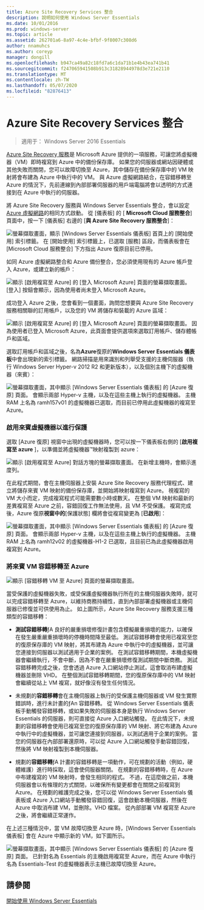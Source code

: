 ```yaml
---
title: Azure Site Recovery Services 整合
description: 說明如何使用 Windows Server Essentials
ms.date: 10/01/2016
ms.prod: windows-server
ms.topic: article
ms.assetid: 262701a6-8a97-4c4e-bfbf-9f8007c308d6
author: nnamuhcs
ms.author: coreyp
manager: dongill
ms.openlocfilehash: b947ca49a82c18fd7a6c1da71b1e4b43ea741b41
ms.sourcegitcommit: f247065941508b913c31828944978d3e721e2110
ms.translationtype: MT
ms.contentlocale: zh-TW
ms.lasthandoff: 05/07/2020
ms.locfileid: "82876413"
---
```

# <a name="azure-site-recovery-services-integration"></a>Azure Site Recovery Services 整合 

>適用于： Windows Server 2016 Essentials

[Azure Site Recovery 服務](https://docs.microsoft.com/azure/site-recovery/)是 Microsoft Azure 提供的一項服務，可讓您將虛擬機器（VM）即時複寫到 Azure 中的備份保存庫。 如果您的伺服器或網站因硬體或其他失敗而關閉，您可以故障切換至 Azure，其中儲存在備份保存庫中的 VM 映射將會布建為 Azure 中執行中的 VM。 與 Azure 虛擬網路結合，在容錯移轉至 Azure 的情況下，先前連線到內部部署伺服器的用戶端電腦將會以透明的方式連接到在 Azure 中執行的伺服器。

將 Azure Site Recovery 服務與 Windows Server Essentials 整合，會以設定[Azure 虛擬網路](azure-virtual-network-integration.md)的相同方式啟動。 從 [儀表板] 的 [ **Microsoft Cloud 服務整合**] 頁面中，按一下 [儀表板] 右邊的 [**與 Azure Site Recovery 服務整合**]：

![螢幕擷取畫面，顯示 [Windows Server Essentials 儀表板] 首頁上的 [開始使用] 索引標籤。 在 [開始使用] 索引標籤上，已選取 [服務] 區段，而儀表板會在 [Microsoft Cloud 服務整合] 下方指出 Azure 復原目前已停用。](media/azure-site-recovery-1.PNG)

如同 Azure 虛擬網路整合和 Azure 備份整合，您必須使用現有的 Azure 帳戶登入 Azure，或建立新的帳戶：

![顯示 [啟用複寫至 Azure] 的 [登入 Microsoft Azure] 頁面的螢幕擷取畫面。 [登入] 按鈕會顯示，因為使用者尚未登入 Microsoft Azure。](media/azure-site-recovery-2.PNG)

成功登入 Azure 之後，您會看到一個畫面，詢問您想要與 Azure Site Recovery 服務相關聯的訂用帳戶，以及您的 VM 將儲存和裝載的 Azure 區域：

![顯示 [啟用複寫至 Azure] 的 [登入 Microsoft Azure] 頁面的螢幕擷取畫面。 因為使用者已登入 Microsoft Azure，此頁面會提供選項來選取訂用帳戶、儲存體帳戶和區域。](media/azure-site-recovery-3.PNG)

選取訂用帳戶和區域之後，名為**Azure**復原的**Windows Server Essentials 儀表板**中會出現新的索引標籤。 網路掃描是用來識別和列舉受支援的主機伺服器（執行 Windows Server Hyper-v 2012 R2 和更新版本），以及個別主機下的虛擬機器（來賓）：

![螢幕擷取畫面，其中顯示 [Windows Server Essentials 儀表板] 的 [Azure 復原] 頁面。 會顯示兩部 Hyper-v 主機，以及在這些主機上執行的虛擬機器。 主機 RAM 上名為 ramh157v01 的虛擬機器已選取，而目前已停用此虛擬機器的複寫至 Azure。](media/azure-site-recovery-4.PNG)

### <a name="enabling-guest-virtual-machines-for-protection"></a>啟用來賓虛擬機器以進行保護

選取 [Azure 復原] 視窗中出現的虛擬機器時，您可以按一下儀表板右側的 [**啟用複寫至 azure** ]，以準備並將虛擬機器&trade;映射複製到 azure：

![顯示 [啟用複寫至 Azure] 對話方塊的螢幕擷取畫面。 在新增主機時，會顯示進度列。](media/azure-site-recovery-5.PNG)

在此程式期間，會在主機伺服器上安裝 Azure Site Recovery 服務代理程式、建立將儲存來賓 VM 映射的備份保存庫，並開始將映射複寫到 Azure。 視複寫的 VM 大小而定，完成複寫程式可能需要數小時或數天。 在整個 VM 映射和最新的差異複寫至 Azure 之前，容錯回復工作無法使用，且 VM 不受保護。 複寫完成後，Azure 復原**視窗中的**[保護狀態] 欄將會從複寫變更為 [**已啟用**]：

![螢幕擷取畫面，其中顯示 [Windows Server Essentials 儀表板] 的 [Azure 復原] 頁面。 會顯示兩部 Hyper-v 主機，以及在這些主機上執行的虛擬機器。 主機 RAM 上名為 ramh12v02 的虛擬機器-H1-2 已選取，且目前已為此虛擬機器啟用複寫到 Azure。](media/azure-site-recovery-6.PNG)

### <a name="failover-of-a-guest-vm-to-azure"></a>將來賓 VM 容錯移轉至 Azure

![顯示 [容錯移轉 VM 至 Azure] 頁面的螢幕擷取畫面。](media/azure-site-recovery-7.PNG)

當受保護的虛擬機器失敗，或受保護虛擬機器執行所在的主機伺服器失敗時，就可以完成容錯移轉至 Azure，以維持商務持續性，直到內部部署虛擬機器或主機伺服器已修復並可供使用為止。 如上圖所示，Azure Site Recovery 服務支援三種類型的容錯移轉：

-   **測試容錯移轉**ƒA 良好的嚴重損壞修復計畫包含模擬嚴重損壞的能力，以確保在發生嚴重嚴重損壞時的停機時間降至最低。 測試容錯移轉會使用已複寫至您的復原保存庫的 VM 映射，將其布建為 Azure 中執行中的虛擬機器，並可讓您連接到伺服器以測試適用于企業的案例。 在測試容錯移轉期間，本機虛擬機器會繼續執行，不會中斷，因為不會在嚴重損壞修復測試期間中斷商務。 測試容錯移轉完成之後，您會透過 Azure 入口網站停止測試，這會取消布建虛擬機器並刪除 VHD。 在整個測試容錯移轉期間，您的復原保存庫中的 VM 映射會繼續從站上 VM 複寫，就好像沒有發生任何情況。

-   未規劃的**容錯移轉**會在主機伺服器上執行的受保護主機伺服器或 VM 發生實際錯誤時，進行未計畫的ƒAn 容錯移轉。 從 Windows Server Essentials 儀表板手動觸發容錯移轉，或如果失敗的伺服器本身是執行 Windows Server Essentials 的伺服器，則可直接從 Azure 入口網站觸發。 在此情況下，未規劃的容錯移轉會使用已複寫至您的復原保存庫的 VM 映射、將它布建為 Azure 中執行中的虛擬機器，並可讓您連接到伺服器，以測試適用于企業的案例。 當您的伺服器在內部部署還原時，可以從 Azure 入口網站觸發手動容錯回復，然後將 VM 映射複製到本機伺服器。

-   規劃的**容錯移轉**ƒA 計畫的容錯移轉是一項動作，可在規劃的活動（例如，硬體維護）進行時採取，這會使伺服器關閉。 在規劃的容錯移轉時，在 Azure 中布建複寫的 VM 映射時，會發生相同的程式。 不過，在這麼做之前，本機伺服器會以有條理的方式關閉，以確保所有變更都會在關閉之前複寫到 Azure。 在規劃的維護完成之後，您可以從 Windows Server Essentials 儀表板或 Azure 入口網站手動觸發容錯回復，這會啟動本機伺服器，然後在 Azure 中取消布建 VM，並刪除。VHD 檔案。 從內部部署 VM 複寫至 Azure 之後，將會繼續正常運作。

在上述三種情況中，當 VM 故障切換至 Azure 時，[Windows Server Essentials 儀表板] 會在 Azure 中顯示新的 VM，如下圖所示。

![螢幕擷取畫面，其中顯示 [Windows Server Essentials 儀表板] 的 [Azure 復原] 頁面。 已針對名為 Essentials 的主機啟用複寫至 Azure，而在 Azure 中執行名為 Essentials-Test 的虛擬機器表示主機已故障切換至 Azure。](media/azure-site-recovery-8.PNG)

<a name="see-also"></a>請參閱
--------
[開始使用 Windows Server Essentials](get-started.md)
